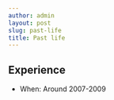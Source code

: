 ```yaml
---
author: admin
layout: post
slug: past-life
title: Past life
---
```


## Experience

* When: Around 2007-2009

